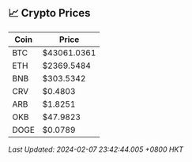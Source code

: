 ## 📈 Crypto Prices

| Coin | Price |
| ---- | ----- |
| BTC | $43061.0361 |
| ETH | $2369.5484 |
| BNB | $303.5342 |
| CRV | $0.4803 |
| ARB | $1.8251 |
| OKB | $47.9823 |
| DOGE | $0.0789 |

_Last Updated: 2024-02-07 23:42:44.005 +0800 HKT_